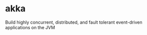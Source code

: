 # akka
Build highly concurrent, distributed, and fault tolerant event-driven applications on the JVM
